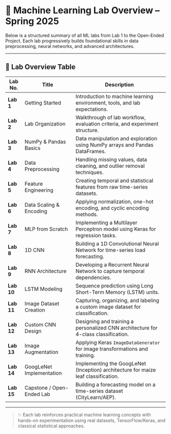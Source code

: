 # 🔬 Machine Learning Lab Overview – Spring 2025

Below is a structured summary of all ML labs from Lab 1 to the Open-Ended Project. Each lab progressively builds foundational skills in data preprocessing, neural networks, and advanced architectures.

---

## 🧪 Lab Overview Table

| **Lab No.** | **Title**                 | **Description**                                                                 |
|-------------|---------------------------|---------------------------------------------------------------------------------|
| **Lab 1**   | Getting Started            | Introduction to machine learning environment, tools, and lab expectations.     |
| **Lab 2**   | Lab Organization           | Walkthrough of lab workflow, evaluation criteria, and experiment structure.     |
| **Lab 3**   | NumPy & Pandas Basics      | Data manipulation and exploration using NumPy arrays and Pandas DataFrames.     |
| **Lab 4**   | Data Preprocessing         | Handling missing values, data cleaning, and outlier removal techniques.         |
| **Lab 5**   | Feature Engineering        | Creating temporal and statistical features from raw time-series datasets.       |
| **Lab 6**   | Data Scaling & Encoding    | Applying normalization, one-hot encoding, and cyclic encoding methods.          |
| **Lab 7**   | MLP from Scratch           | Implementing a Multilayer Perceptron model using Keras for regression tasks.    |
| **Lab 8**   | 1D CNN                     | Building a 1D Convolutional Neural Network for time-series load forecasting.    |
| **Lab 9**   | RNN Architecture           | Developing a Recurrent Neural Network to capture temporal dependencies.         |
| **Lab 10**  | LSTM Modeling              | Sequence prediction using Long Short-Term Memory (LSTM) units.                  |
| **Lab 11**  | Image Dataset Creation     | Capturing, organizing, and labeling a custom image dataset for classification.  |
| **Lab 12**  | Custom CNN Design          | Designing and training a personalized CNN architecture for 4-class classification. |
| **Lab 13**  | Image Augmentation         | Applying Keras `ImageDataGenerator` for image transformations and training.     |
| **Lab 14**  | GoogLeNet Implementation   | Implementing the GoogLeNet (Inception) architecture for maize leaf classification. |
| **Lab 15**  | Capstone / Open-Ended Lab  | Building a forecasting model on a time-series dataset (CityLearn/AEP).          |

---

> ✨ Each lab reinforces practical machine learning concepts with hands-on experimentation using real datasets, TensorFlow/Keras, and classical statistical approaches.

